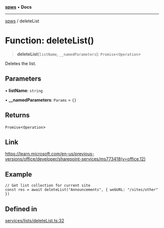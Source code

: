 [**spws**](../README.md) • **Docs**

***

[spws](../globals.md) / deleteList

# Function: deleteList()

> **deleteList**(`listName`, `__namedParameters`): `Promise`\<`Operation`\>

Deletes the list.

## Parameters

• **listName**: `string`

• **\_\_namedParameters**: `Params` = `{}`

## Returns

`Promise`\<`Operation`\>

## Link

https://learn.microsoft.com/en-us/previous-versions/office/developer/sharepoint-services/ms773418(v=office.12)

## Example

```
// Get list collection for current site
const res = await deleteList("Announcements", { webURL: "/sites/other" })
```

## Defined in

[services/lists/deleteList.ts:32](https://github.com/rlking1985/spws/blob/96ed2330ff15e8f8eb88949aa126d8a29c8f97dc/src/services/lists/deleteList.ts#L32)
